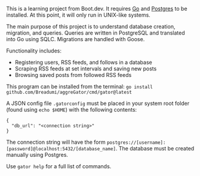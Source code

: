This is a learning project from Boot.dev. It requires [Go](https://go.dev/doc/install) and [Postgres](https://www.postgresql.org/download/) to be installed. At this point, it will only run in UNIX-like systems.

The main purpose of this project is to understand database creation, migration, and queries. Queries are written in PostgreSQL and translated into Go using SQLC. Migrations are handled with Goose. 

Functionality includes:
- Registering users, RSS feeds, and follows in a database
- Scraping RSS feeds at set intervals and saving new posts
- Browsing saved posts from followed RSS feeds

This program can be installed from the terminal:
```go install github.com/Breadumi/aggreGator/cmd/gator@latest```

A JSON config file `.gatorconfig` must be placed in your system root folder (found using `echo $HOME`) with the following contents:

```
{
  "db_url": "<connection string>"
}
```
The connection string will have the form `postgres://[username]:[password]@localhost:5432/[database_name]`. The database must be created manually using Postgres.

Use `gator help` for a full list of commands.
